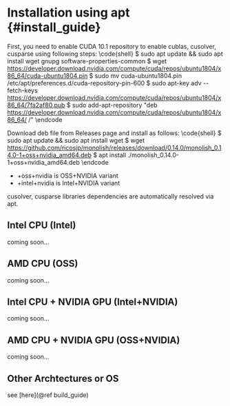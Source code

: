 # Installation using apt {#install_guide}

First, you need to enable CUDA 10.1 repository to enable cublas, cusolver, cusparse using following steps:
\code{shell}
$ sudo apt update && sudo apt install wget gnupg software-properties-common
$ wget https://developer.download.nvidia.com/compute/cuda/repos/ubuntu1804/x86_64/cuda-ubuntu1804.pin
$ sudo mv cuda-ubuntu1804.pin /etc/apt/preferences.d/cuda-repository-pin-600
$ sudo apt-key adv --fetch-keys https://developer.download.nvidia.com/compute/cuda/repos/ubuntu1804/x86_64/7fa2af80.pub
$ sudo add-apt-repository "deb https://developer.download.nvidia.com/compute/cuda/repos/ubuntu1804/x86_64/ /"
\endcode

Download deb file from Releases page and install as follows:
\code{shell}
$ sudo apt update && sudo apt install wget
$ wget https://github.com/ricosjp/monolish/releases/download/0.14.0/monolish_0.14.0-1+oss+nvidia_amd64.deb
$ apt install ./monolish_0.14.0-1+oss+nvidia_amd64.deb
\endcode

- +oss+nvidia is OSS+NVIDIA variant
- +intel+nvidia is Intel+NVIDIA variant

cusolver, cusparse libraries dependencies are automatically resolved via apt.


## Intel CPU (Intel)
coming soon...

## AMD CPU (OSS)
coming soon...

## Intel CPU + NVIDIA GPU (Intel+NVIDIA)
coming soon...

## AMD CPU + NVIDIA GPU (OSS+NVIDIA)
coming soon...

## Other Archtectures or OS
see [here](@ref build_guide)

